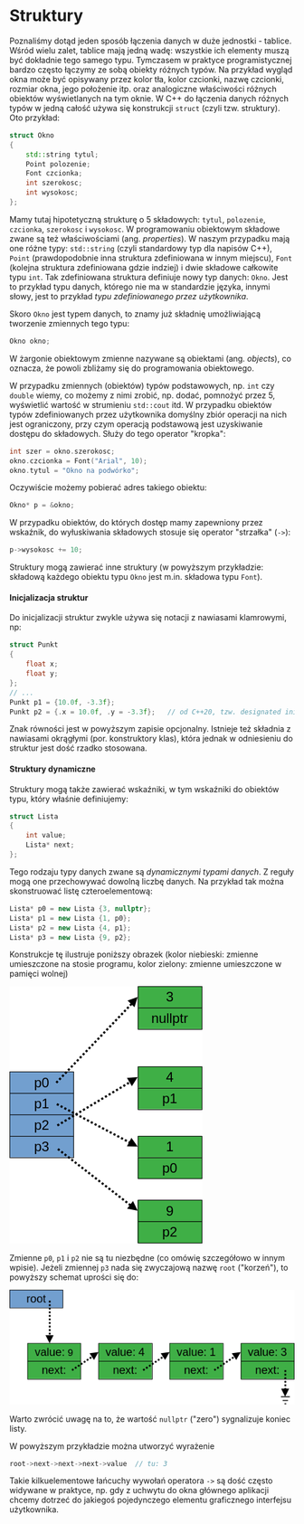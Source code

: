 # Struktury

Poznaliśmy dotąd jeden sposób łączenia danych w duże jednostki - tablice. Wśród wielu zalet, tablice mają jedną wadę: wszystkie ich elementy muszą być dokładnie tego samego typu. Tymczasem w praktyce programistycznej bardzo często łączymy ze sobą obiekty różnych typów. Na przykład wygląd okna może być opisywany przez kolor tła, kolor czcionki, nazwę czcionki, rozmiar okna, jego położenie itp. oraz analogiczne właściwości różnych obiektów wyświetlanych na tym oknie. W C++ do łączenia danych różnych typów w jedną całość używa się konstrukcji `struct` (czyli tzw. struktury). Oto przykład: 

```c++
struct Okno
{
    std::string tytul;
    Point polozenie;
    Font czcionka;
    int szerokosc;
    int wysokosc;
};
```

Mamy tutaj hipotetyczną strukturę o 5 składowych: `tytul`, `polozenie`, `czcionka`, `szerokosc` i `wysokosc`. W programowaniu obiektowym składowe zwane są też właściwościami (ang. *properties*). W naszym przypadku mają one różne typy: `std::string` (czyli standardowy typ dla napisów C++), `Point` (prawdopodobnie inna struktura zdefiniowana w innym miejscu), `Font` (kolejna struktura zdefiniowana gdzie indziej) i dwie składowe całkowite typu `int`. Tak zdefiniowana struktura definiuje nowy typ danych: `Okno`. Jest to przykład typu danych, którego nie ma w standardzie języka, innymi słowy, jest to przykład *typu zdefiniowanego przez użytkownika*. 

Skoro `Okno` jest typem danych, to znamy już składnię umożliwiającą tworzenie zmiennych tego typu:

```c++
Okno okno;
```

W żargonie obiektowym zmienne nazywane są obiektami (ang. *objects*), co oznacza, że powoli zbliżamy się do programowania obiektowego. 

W przypadku zmiennych (obiektów) typów podstawowych, np. `int` czy `double` wiemy, co możemy z nimi zrobić, np. dodać, pomnożyć przez 5, wyświetlić wartość w strumieniu `std::cout` itd. W przypadku obiektów typów zdefiniowanych przez użytkownika domyślny zbiór operacji na nich jest ograniczony, przy czym operacją podstawową jest uzyskiwanie dostępu do składowych. Służy do tego operator "kropka":

```c++
int szer = okno.szerokosc;
okno.czcionka = Font("Arial", 10);
okno.tytul = "Okno na podwórko";
```

Oczywiście możemy pobierać adres takiego obiektu:

```c++
Okno* p = &okno; 
```

W przypadku obiektów, do których dostęp mamy zapewniony przez wskaźnik, do wyłuskiwania składowych stosuje się operator "strzałka" (`->`):

```c++
p->wysokosc += 10;
```

Struktury mogą zawierać inne struktury (w powyższym przykładzie: składową każdego obiektu typu `Okno` jest m.in. składowa typu `Font`). 

#### Inicjalizacja struktur

Do inicjalizacji struktur zwykle używa się notacji z nawiasami klamrowymi, np:

```c++
struct Punkt
{
    float x;
    float y; 
};
// ...
Punkt p1 = {10.0f, -3.3f};
Punkt p2 = {.x = 10.0f, .y = -3.3f};   // od C++20, tzw. designated initializer
```

Znak równości jest w powyższym zapisie opcjonalny. Istnieje też składnia z nawiasami okrągłymi (por. konstruktory klas), która jednak w odniesieniu do struktur jest dość rzadko stosowana. 

#### Struktury dynamiczne

Struktury mogą także zawierać wskaźniki, w tym wskaźniki do obiektów typu, który właśnie definiujemy:

```c++
struct Lista
{
    int value;
    Lista* next;
};
```

Tego rodzaju typy danych zwane są *dynamicznymi typami danych*. Z reguły mogą one przechowywać dowolną liczbę danych. Na przykład tak można skonstruować listę czteroelementową:

```c++
Lista* p0 = new Lista {3, nullptr};
Lista* p1 = new Lista {1, p0};
Lista* p2 = new Lista {4, p1};
Lista* p3 = new Lista {9, p2};
```

Konstrukcje tę ilustruje poniższy obrazek (kolor niebieski: zmienne umieszczone na stosie programu, kolor zielony: zmienne umieszczone w pamięci wolnej)

![lista1.png](./img/07/lista1.png)

Zmienne `p0`, `p1` i `p2` nie są tu niezbędne (co omówię szczegółowo w innym wpisie). Jeżeli zmiennej `p3` nada się zwyczajową nazwę `root` ("korzeń"), to powyższy schemat uprości się do: 

![lista2.png](./img/07/lista2.png)

Warto zwrócić uwagę na to, że wartość `nullptr` ("zero") sygnalizuje koniec listy. 

W powyższym przykładzie można utworzyć wyrażenie

```c++
root->next->next->next->value  // tu: 3
```

Takie kilkuelementowe łańcuchy wywołań operatora `->` są dość często widywane w praktyce, np. gdy z uchwytu do okna głównego aplikacji chcemy dotrzeć do jakiegoś pojedynczego elementu graficznego interfejsu użytkownika.

